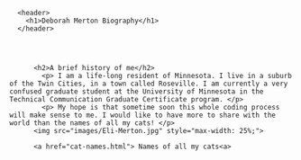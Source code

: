 


<html lang=en>

  <head>
    <meta charset="utf-8">
    <title>Deb's Digital Communication Journey</title>
    <meta name="description" content="The first draft of a personal website">
    <link rel="stylesheet" type="text/css" href="styles/style.css"> 
  </head>

  <body>


      <header>
        <h1>Deborah Merton Biography</h1>
      </header>

 
          
    
          <h2>A brief history of me</h2>
            <p> I am a life-long resident of Minnesota. I live in a suburb of the Twin Cities, in a town called Roseville. I am currently a very confused graduate student at the University of Minnesota in the Technical Communication Graduate Certificate program. </p>
            <p> My hope is that sometime soon this whole coding process will make sense to me. I would like to have more to share with the world than the names of all my cats! </p>
          <img src="images/Eli-Merton.jpg" style="max-width: 25%;">
          
          <a href="cat-names.html"> Names of all my cats<a>
      
    
<p></p>
     

  </body>

</html> 
